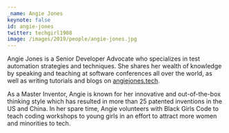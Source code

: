 ```yaml
---
_name: Angie Jones
keynote: false
id: angie-jones
twitter: techgirl1908
image: /images/2019/people/angie-jones.jpg
---
```



Angie Jones is a Senior Developer Advocate who specializes in test automation strategies and techniques. She shares her wealth of knowledge by speaking and teaching at software conferences all over the world, as well as writing tutorials and blogs on [angiejones.tech](http://angiejones.tech/).

As a Master Inventor, Angie is known for her innovative and out-of-the-box thinking style which has resulted in more than 25 patented inventions in the US and China. In her spare time, Angie volunteers with Black Girls Code to teach coding workshops to young girls in an effort to attract more women and minorities to tech.